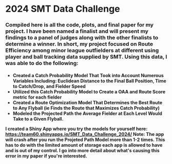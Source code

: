 <h1>
  2024 SMT Data Challenge
</h1>

<h3>

  Compiled here is all the code, plots, and final paper for my project. I have been named a finalist and will present my findings to a panel of judges along with the other finalists to determine a winner. In short, my project focused on Route
Efficiency among minor league outfielders at different using player and ball tracking data supplied by SMT. Using this data, I was able to do the following:


</h3>
<h4>
  
  - Created a Catch Probability Model That Took into Account Numerous Variables Including: Euclidean Distance to the Final Ball Position, Time to Catch/Drop, and Fielder Speed
  - Utilized this Catch Probability Model to Create a OAA and Route Score metric for each fielder
  - Created a Route Optimization Model That Determines the Best Route to Any Flyball (ie Finds the Route that Maximizes Catch Probability)
  - Modeled the Projected Path the Average Fielder at Each Level Would Take to a Given Flyball.

I created a Shiny App where you try the models for yourself here: https://team60.shinyapps.io/SMT_Data_Challenge_2024/
Note: The app will crash after you run the Projeted Path Model more than 1-2 times. This has to do with the limited amount of storage each app is allowed to have and is out of my control. I go into more detail about what's causing this error in my paper if you're interested.
</h4>
